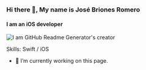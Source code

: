 ### Hi there 👋, My name is José Briones Romero 
#### I am an iOS developer
![I am GitHub Readme Generator's creator](https://arturssmirnovs.github.io/github-profile-readme-generator/images/banner.png)

Skills: Swift / iOS

- 🔭 I’m currently working on this page. 


<!--
**JoseB91/JoseB91** is a ✨ _special_ ✨ repository because its `README.md` (this file) appears on your GitHub profile.

Here are some ideas to get you started:

- 🔭 I’m currently working on ...
- 🌱 I’m currently learning ...
- 👯 I’m looking to collaborate on ...
- 🤔 I’m looking for help with ...
- 💬 Ask me about ...
- 📫 How to reach me: ...
- 😄 Pronouns: ...
- ⚡ Fun fact: ...
-->
